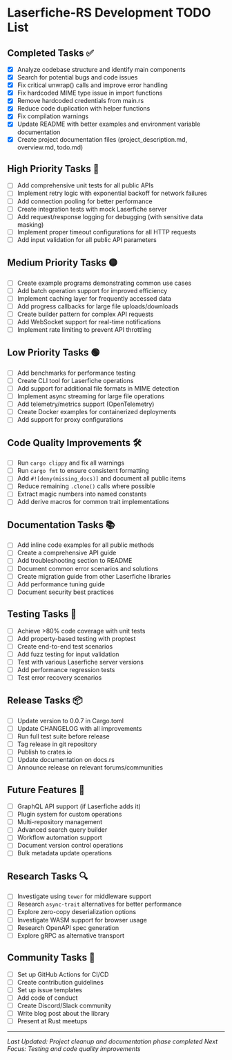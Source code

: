 # Laserfiche-RS Development TODO List

## Completed Tasks ✅
- [x] Analyze codebase structure and identify main components
- [x] Search for potential bugs and code issues
- [x] Fix critical unwrap() calls and improve error handling
- [x] Fix hardcoded MIME type issue in import functions
- [x] Remove hardcoded credentials from main.rs
- [x] Reduce code duplication with helper functions
- [x] Fix compilation warnings
- [x] Update README with better examples and environment variable documentation
- [x] Create project documentation files (project_description.md, overview.md, todo.md)

## High Priority Tasks 🔴
- [ ] Add comprehensive unit tests for all public APIs
- [ ] Implement retry logic with exponential backoff for network failures
- [ ] Add connection pooling for better performance
- [ ] Create integration tests with mock Laserfiche server
- [ ] Add request/response logging for debugging (with sensitive data masking)
- [ ] Implement proper timeout configurations for all HTTP requests
- [ ] Add input validation for all public API parameters

## Medium Priority Tasks 🟡
- [ ] Create example programs demonstrating common use cases
- [ ] Add batch operation support for improved efficiency
- [ ] Implement caching layer for frequently accessed data
- [ ] Add progress callbacks for large file uploads/downloads
- [ ] Create builder pattern for complex API requests
- [ ] Add WebSocket support for real-time notifications
- [ ] Implement rate limiting to prevent API throttling

## Low Priority Tasks 🟢
- [ ] Add benchmarks for performance testing
- [ ] Create CLI tool for Laserfiche operations
- [ ] Add support for additional file formats in MIME detection
- [ ] Implement async streaming for large file operations
- [ ] Add telemetry/metrics support (OpenTelemetry)
- [ ] Create Docker examples for containerized deployments
- [ ] Add support for proxy configurations

## Code Quality Improvements 🛠️
- [ ] Run `cargo clippy` and fix all warnings
- [ ] Run `cargo fmt` to ensure consistent formatting
- [ ] Add `#![deny(missing_docs)]` and document all public items
- [ ] Reduce remaining `.clone()` calls where possible
- [ ] Extract magic numbers into named constants
- [ ] Add derive macros for common trait implementations

## Documentation Tasks 📚
- [ ] Add inline code examples for all public methods
- [ ] Create a comprehensive API guide
- [ ] Add troubleshooting section to README
- [ ] Document common error scenarios and solutions
- [ ] Create migration guide from other Laserfiche libraries
- [ ] Add performance tuning guide
- [ ] Document security best practices

## Testing Tasks 🧪
- [ ] Achieve >80% code coverage with unit tests
- [ ] Add property-based testing with proptest
- [ ] Create end-to-end test scenarios
- [ ] Add fuzz testing for input validation
- [ ] Test with various Laserfiche server versions
- [ ] Add performance regression tests
- [ ] Test error recovery scenarios

## Release Tasks 📦
- [ ] Update version to 0.0.7 in Cargo.toml
- [ ] Update CHANGELOG with all improvements
- [ ] Run full test suite before release
- [ ] Tag release in git repository
- [ ] Publish to crates.io
- [ ] Update documentation on docs.rs
- [ ] Announce release on relevant forums/communities

## Future Features 🚀
- [ ] GraphQL API support (if Laserfiche adds it)
- [ ] Plugin system for custom operations
- [ ] Multi-repository management
- [ ] Advanced search query builder
- [ ] Workflow automation support
- [ ] Document version control operations
- [ ] Bulk metadata update operations

## Research Tasks 🔍
- [ ] Investigate using `tower` for middleware support
- [ ] Research `async-trait` alternatives for better performance
- [ ] Explore zero-copy deserialization options
- [ ] Investigate WASM support for browser usage
- [ ] Research OpenAPI spec generation
- [ ] Explore gRPC as alternative transport

## Community Tasks 👥
- [ ] Set up GitHub Actions for CI/CD
- [ ] Create contribution guidelines
- [ ] Set up issue templates
- [ ] Add code of conduct
- [ ] Create Discord/Slack community
- [ ] Write blog post about the library
- [ ] Present at Rust meetups

---
*Last Updated: Project cleanup and documentation phase completed*
*Next Focus: Testing and code quality improvements*